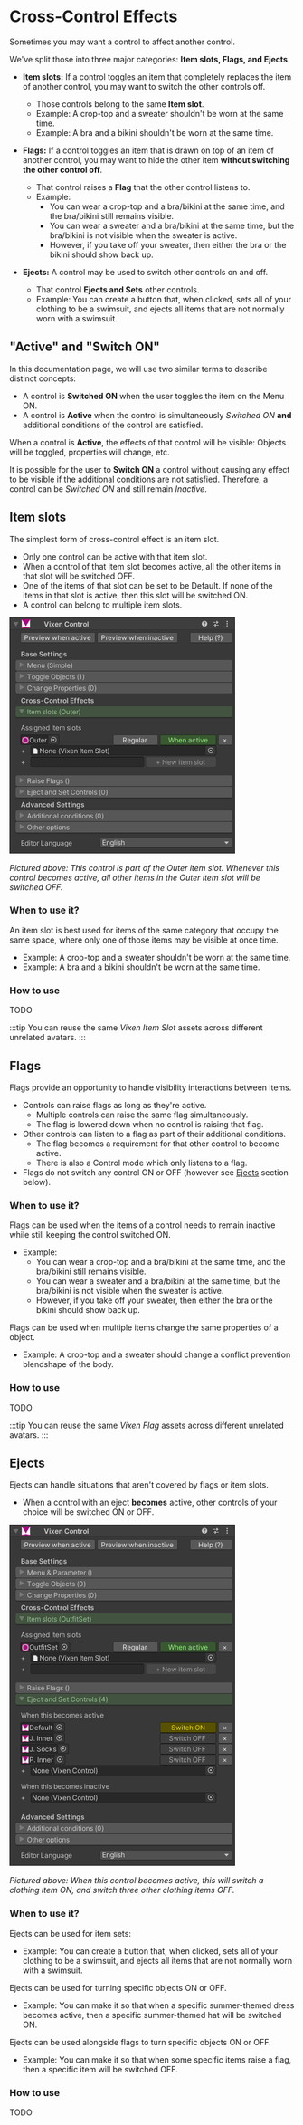 ﻿---
unlisted: true
sidebar_position: 2
---

# Cross-Control Effects

Sometimes you may want a control to affect another control.

We've split those into three major categories: **Item slots, Flags, and Ejects**.

- **Item slots:** If a control toggles an item that completely replaces the item of another control, you may want to switch the other controls off.
    - Those controls belong to the same **Item slot**.
    - Example: A crop-top and a sweater shouldn't be worn at the same time.
    - Example: A bra and a bikini shouldn't be worn at the same time.

- **Flags:** If a control toggles an item that is drawn on top of an item of another control, you may want to hide the other item **without switching the other control off**.
    - That control raises a **Flag** that the other control listens to.
    - Example:
      - You can wear a crop-top and a bra/bikini at the same time, and the bra/bikini still remains visible.
      - You can wear a sweater and a bra/bikini at the same time, but the bra/bikini is not visible when the sweater is active.
      - However, if you take off your sweater, then either the bra or the bikini should show back up.

- **Ejects:** A control may be used to switch other controls on and off.
    - That control **Ejects and Sets** other controls.
    - Example: You can create a button that, when clicked, sets all of your clothing to be a swimsuit, and ejects all items that are not normally worn with a swimsuit.

## "Active" and "Switch ON"

In this documentation page, we will use two similar terms to describe distinct concepts:

- A control is **Switched ON** when the user toggles the item on the Menu ON.
- A control is **Active** when the control is simultaneously *Switched ON* **and** additional conditions of the control are satisfied.

When a control is **Active**, the effects of that control will be visible: Objects will be toggled, properties will change, etc.

It is possible for the user to **Switch ON** a control without causing any effect to be visible if the additional conditions are not satisfied.
Therefore, a control can be *Switched ON* and still remain *Inactive*.


## Item slots

The simplest form of cross-control effect is an item slot.

- Only one control can be active with that item slot.
- When a control of that item slot becomes active, all the other items in that slot will be switched OFF.
- One of the items of that slot can be set to be Default. If none of the items in that slot is active, then this slot will be switched ON.
- A control can belong to multiple item slots.

![Unity_bnsUCjNr33.png](img%2Fcce%2FUnity_bnsUCjNr33.png)

*Pictured above: This control is part of the Outer item slot. Whenever this control becomes active, all other items in the Outer item slot will be switched OFF.*

### When to use it?

An item slot is best used for items of the same category that occupy the same space, where only one of those items may be visible at once time.
- Example: A crop-top and a sweater shouldn't be worn at the same time.
- Example: A bra and a bikini shouldn't be worn at the same time.

### How to use

TODO

:::tip
You can reuse the same *Vixen Item Slot* assets across different unrelated avatars.
:::


## Flags

Flags provide an opportunity to handle visibility interactions between items.

- Controls can raise flags as long as they're active.
    - Multiple controls can raise the same flag simultaneously.
    - The flag is lowered down when no control is raising that flag.
- Other controls can listen to a flag as part of their additional conditions.
    - The flag becomes a requirement for that other control to become active.
    - There is also a Control mode which only listens to a flag.
- Flags do not switch any control ON or OFF (however see [Ejects](#ejects) section below).

### When to use it?

Flags can be used when the items of a control needs to remain inactive while still keeping the control switched ON.
- Example:
  - You can wear a crop-top and a bra/bikini at the same time, and the bra/bikini still remains visible.
  - You can wear a sweater and a bra/bikini at the same time, but the bra/bikini is not visible when the sweater is active.
  - However, if you take off your sweater, then either the bra or the bikini should show back up.

Flags can be used when multiple items change the same properties of a object.
- Example: A crop-top and a sweater should change a conflict prevention blendshape of the body.

### How to use

TODO

:::tip
You can reuse the same *Vixen Flag* assets across different unrelated avatars.
:::


## Ejects

Ejects can handle situations that aren't covered by flags or item slots.

- When a control with an eject **becomes** active, other controls of your choice will be switched ON or OFF.

![Unity_b9eNE22OLp.png](img%2Fcce%2FUnity_b9eNE22OLp.png)

*Pictured above: When this control becomes active, this will switch a clothing item ON, and switch three other clothing items OFF.*

### When to use it?

Ejects can be used for item sets:
- Example: You can create a button that, when clicked, sets all of your clothing to be a swimsuit, and ejects all items that are not normally worn with a swimsuit.

Ejects can be used for turning specific objects ON or OFF.
- Example: You can make it so that when a specific summer-themed dress becomes active, then a specific summer-themed hat will be switched ON.

Ejects can be used alongside flags to turn specific objects ON or OFF.
- Example: You can make it so that when some specific items raise a flag, then a specific item will be switched OFF.

### How to use

TODO

